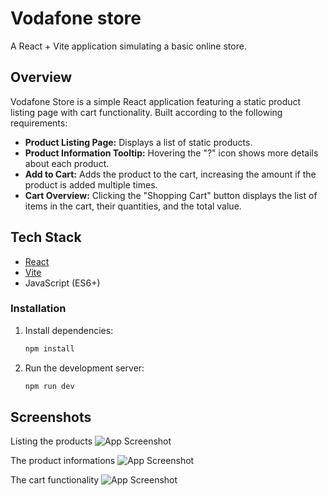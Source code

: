 # Vodafone store

A React + Vite application simulating a basic online store.

## Overview

Vodafone Store is a simple React application featuring a static product listing page with cart functionality. Built according to the following requirements:

- **Product Listing Page:** Displays a list of static products.
- **Product Information Tooltip:** Hovering the "?" icon shows more details about each product.
- **Add to Cart:** Adds the product to the cart, increasing the amount if the product is added multiple times.
- **Cart Overview:** Clicking the "Shopping Cart" button displays the list of items in the cart, their quantities, and the total value.

## Tech Stack

- [React](https://react.dev/)
- [Vite](https://vitejs.dev/)
- JavaScript (ES6+)

### Installation

1. Install dependencies:

   ```bash
   npm install
2. Run the development server:

   ```bash
   npm run dev
## Screenshots

Listing the products 
![App Screenshot](./screenshots/page-load.jpg)

The product informations
![App Screenshot](./screenshots/info.jpg)

The cart functionality
![App Screenshot](./screenshots/cart.jpg)